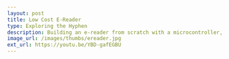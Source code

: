 ```yaml
---
layout: post
title: Low Cost E-Reader
type: Exploring the Hyphen
description: Building an e-reader from scratch with a microcontroller, LCD screen, SD card, and some batteries in an attempt to make reading as accessible as possible. Many books are already in the public domain, particularly the classics, and so all that is needed is a means to read them.
image_url: /images/thumbs/ereader.jpg
ext_url: https://youtu.be/YBD-gafEGBU
---
```

